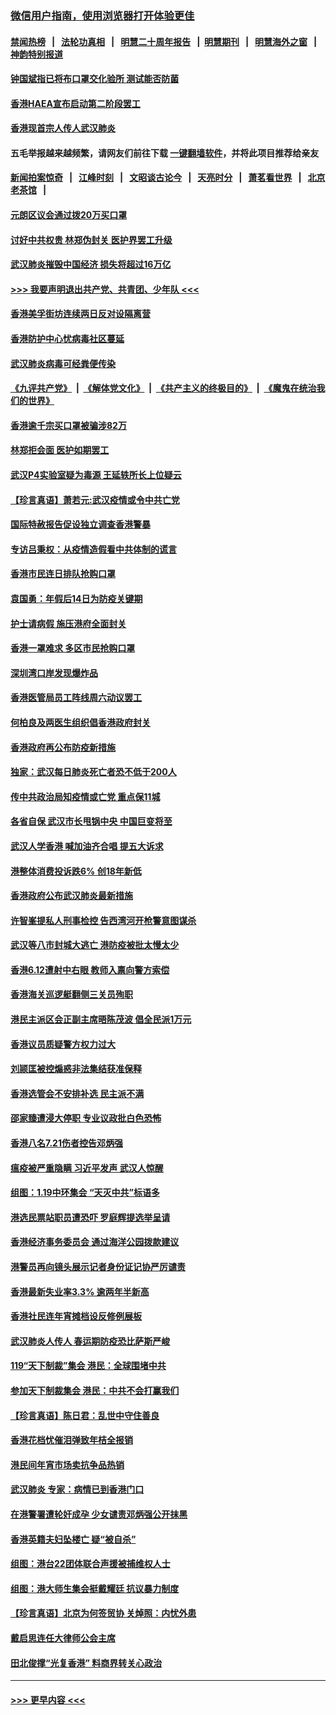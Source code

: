 ### [微信用户指南，使用浏览器打开体验更佳](https://github.com/gfw-breaker/banned-news1/blob/master/indexes/wechat-guide.md?t=0)
#### [禁闻热榜](热点新闻.md?t=0)  &nbsp;&nbsp;|&nbsp;&nbsp; [法轮功真相](https://github.com/gfw-breaker/truth/blob/master/README.md?t=0) &nbsp;&nbsp;|&nbsp;&nbsp; [明慧二十周年报告](https://github.com/gfw-breaker/mh-reports/blob/master/README.md?t=0) &nbsp;&nbsp;|&nbsp;&nbsp;[明慧期刊](https://github.com/gfw-breaker/mh-qikan) &nbsp;&nbsp;|&nbsp;&nbsp; [明慧海外之窗](https://github.com/gfw-breaker/mh-news/blob/master/README.md?t=0) &nbsp;&nbsp;|&nbsp;&nbsp; [神韵特别报道](https://github.com/gfw-breaker/mh-news/blob/master/shenyun.md?t=0)
#### [钟国斌指已将布口罩交化验所 测试能否防菌](../pages/nsc415/n11842783.md?t=02050112) 
#### [香港HAEA宣布启动第二阶段罢工](../pages/nsc415/n11842723.md?t=02050112) 
#### [香港现首宗人传人武汉肺炎](../pages/nsc415/n11842766.md?t=02050112) 
#### 五毛举报越来越频繁，请网友们前往下载 [一键翻墙软件](https://github.com/gfw-breaker/ssr-accounts)，并将此项目推荐给亲友
#### [新闻拍案惊奇](https://github.com/gfw-breaker/banned-news1/blob/master/pages/link4.md) &nbsp;&nbsp;|&nbsp;&nbsp; [江峰时刻](https://github.com/gfw-breaker/banned-news1/blob/master/pages/link4.md) &nbsp;&nbsp;|&nbsp;&nbsp; [文昭谈古论今](https://github.com/gfw-breaker/banned-news1/blob/master/pages/link4.md) &nbsp;&nbsp;|&nbsp;&nbsp; [天亮时分](https://github.com/gfw-breaker/banned-news1/blob/master/pages/link4.md) &nbsp;&nbsp;|&nbsp;&nbsp; [萧茗看世界](https://github.com/gfw-breaker/banned-news1/blob/master/pages/link4.md) &nbsp;&nbsp;|&nbsp;&nbsp; [北京老茶馆](https://github.com/gfw-breaker/banned-news1/blob/master/pages/link4.md) &nbsp;&nbsp;|&nbsp;&nbsp; 
#### [元朗区议会通过拨20万买口罩](../pages/nsc415/n11842754.md?t=02050112) 
#### [讨好中共权贵 林郑伪封关 医护界罢工升级](../pages/nsc415/n11842359.md?t=02050112) 
#### [武汉肺炎摧毁中国经济 损失将超过16万亿](../pages/nsc415/n11839723.md?t=02050112) 
#### [>>> 我要声明退出共产党、共青团、少年队 <<<](https://github.com/begood0513/goodnews/blob/master/quit/letter.md) 
#### [香港美孚街坊连续两日反对设隔离营](../pages/nsc415/n11839962.md?t=02050112) 
#### [香港防护中心忧病毒社区蔓延](../pages/nsc415/n11839933.md?t=02050112) 
#### [武汉肺炎病毒可经粪便传染](../pages/nsc415/n11839939.md?t=02050112) 
#### [《九评共产党》](https://github.com/begood0513/9ping.md/blob/master/README.md) &nbsp;|&nbsp; [《解体党文化》](../../../../jtdwh.md/blob/master/README.md)  &nbsp;|&nbsp; [《共产主义的终极目的》](../../../../gczydzjmd.md/blob/master/README.md) &nbsp;|&nbsp; [《魔鬼在统治我们的世界》](../../../../mgztzwmdsj.md/blob/master/README.md) 
#### [香港逾千宗买口罩被骗涉82万](../pages/nsc415/n11839914.md?t=02050112) 
#### [林郑拒会面 医护如期罢工](../pages/nsc415/n11839892.md?t=02050112) 
#### [武汉P4实验室疑为毒源 王延轶所长上位疑云](../pages/nsc415/n11835543.md?t=02050112) 
#### [【珍言真语】萧若元:武汉疫情或令中共亡党](../pages/nsc415/n11829394.md?t=02050112) 
#### [国际特赦报告促设独立调查香港警暴](../pages/nsc415/n11833845.md?t=02050112) 
#### [专访吕秉权：从疫情造假看中共体制的谎言](../pages/nsc415/n11833813.md?t=02050112) 
#### [香港市民连日排队抢购口罩](../pages/nsc415/n11833794.md?t=02050112) 
#### [袁国勇：年假后14日为防疫关键期](../pages/nsc415/n11831088.md?t=02050112) 
#### [护士请病假 施压港府全面封关](../pages/nsc415/n11831030.md?t=02050112) 
#### [香港一罩难求 多区市民抢购口罩](../pages/nsc415/n11831002.md?t=02050112) 
#### [深圳湾口岸发现爆炸品](../pages/nsc415/n11828802.md?t=02050112) 
#### [香港医管局员工阵线周六动议罢工](../pages/nsc415/n11828762.md?t=02050112) 
#### [何柏良及两医生组织倡香港政府封关](../pages/nsc415/n11828749.md?t=02050112) 
#### [香港政府再公布防疫新措施](../pages/nsc415/n11828716.md?t=02050112) 
#### [独家：武汉每日肺炎死亡者恐不低于200人](../pages/nsc415/n11828240.md?t=02050112) 
#### [传中共政治局知疫情或亡党 重点保11城](../pages/nsc415/n11828145.md?t=02050112) 
#### [各省自保 武汉市长甩锅中央 中国巨变将至](../pages/nsc415/n11828021.md?t=02050112) 
#### [武汉人学香港 喊加油齐合唱 提五大诉求](../pages/nsc415/n11827046.md?t=02050112) 
#### [港整体消费投诉跌6% 创18年新低](../pages/nsc415/n11817280.md?t=02050112) 
#### [香港政府公布武汉肺炎最新措施](../pages/nsc415/n11817152.md?t=02050112) 
#### [许智峯提私人刑事检控 告西湾河开枪警意图谋杀](../pages/nsc415/n11817132.md?t=02050112) 
#### [武汉等八市封城大逃亡 港防疫被批太慢太少](../pages/nsc415/n11817058.md?t=02050112) 
#### [香港6.12遭射中右眼 教师入禀向警方索偿](../pages/nsc415/n11814678.md?t=02050112) 
#### [香港海关巡逻艇翻侧三关员殉职](../pages/nsc415/n11814604.md?t=02050112) 
#### [港民主派区会正副主席晤陈茂波 倡全民派1万元](../pages/nsc415/n11814582.md?t=02050112) 
#### [香港议员质疑警方权力过大](../pages/nsc415/n11814560.md?t=02050112) 
#### [刘颕匡被控煽惑非法集结获准保释](../pages/nsc415/n11811727.md?t=02050112) 
#### [香港选管会不安排补选 民主派不满](../pages/nsc415/n11811691.md?t=02050112) 
#### [邵家臻遭浸大停职 专业议政批白色恐怖](../pages/nsc415/n11811670.md?t=02050112) 
#### [香港八名7.21伤者控告邓炳强](../pages/nsc415/n11811623.md?t=02050112) 
#### [瘟疫被严重隐瞒 习近平发声 武汉人惊醒](../pages/nsc415/n11811186.md?t=02050112) 
#### [组图：1.19中环集会 “天灭中共”标语多](../pages/nsc415/n11809514.md?t=02050112) 
#### [港选民票站职员遭恐吓 罗庭辉提选举呈请](../pages/nsc415/n11808914.md?t=02050112) 
#### [香港经济事务委员会 通过海洋公园拨款建议](../pages/nsc415/n11808906.md?t=02050112) 
#### [港警员再向镜头展示记者身份证记协严厉谴责](../pages/nsc415/n11808888.md?t=02050112) 
#### [香港最新失业率3.3% 逾两年半新高](../pages/nsc415/n11808887.md?t=02050112) 
#### [香港社民连年宵摊档设反修例展板](../pages/nsc415/n11808857.md?t=02050112) 
#### [武汉肺炎人传人 春运期防疫恐比萨斯严峻](../pages/nsc415/n11808739.md?t=02050112) 
#### [119“天下制裁”集会 港民：全球围堵中共](../pages/nsc415/n11806318.md?t=02050112) 
#### [参加天下制裁集会 港民：中共不会打赢我们](../pages/nsc415/n11806596.md?t=02050112) 
#### [【珍言真语】陈日君：乱世中守住善良](../pages/nsc415/n11806247.md?t=02050112) 
#### [香港花档忧催泪弹致年桔全报销](../pages/nsc415/n11806130.md?t=02050112) 
#### [港民间年宵市场卖抗争品热销](../pages/nsc415/n11806073.md?t=02050112) 
#### [武汉肺炎 专家：病情已到香港门口](../pages/nsc415/n11806020.md?t=02050112) 
#### [在港警署遭轮奸成孕 少女谴责邓炳强公开抹黑](../pages/nsc415/n11805981.md?t=02050112) 
#### [香港英籍夫妇坠楼亡 疑“被自杀”](../pages/nsc415/n11805937.md?t=02050112) 
#### [组图：港台22团体联合声援被捕维权人士](../pages/nsc415/n11801834.md?t=02050112) 
#### [组图：港大师生集会挺戴耀廷 抗议暴力制度](../pages/nsc415/n11799298.md?t=02050112) 
#### [【珍言真语】北京为何签贸协 关焯照：内忧外患](../pages/nsc415/n11799790.md?t=02050112) 
#### [戴启思连任大律师公会主席](../pages/nsc415/n11799306.md?t=02050112) 
#### [田北俊撑“光复香港” 料商界转关心政治](../pages/nsc415/n11799287.md?t=02050112) 

----
#### [ >>> 更早内容 <<< ](../indexes/nsc415-earlier.md)
